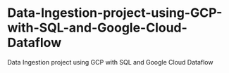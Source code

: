 # Data-Ingestion-project-using-GCP-with-SQL-and-Google-Cloud-Dataflow
Data Ingestion project using GCP with SQL and Google Cloud Dataflow 

